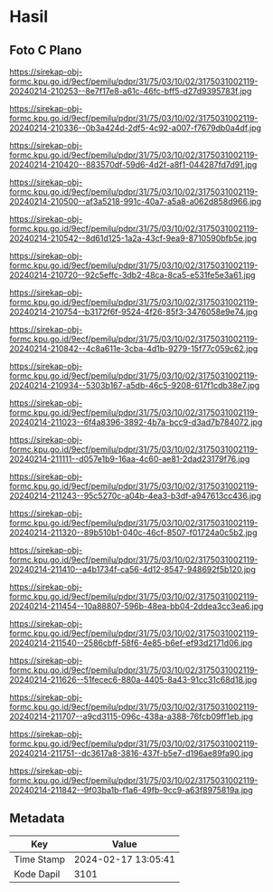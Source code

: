 # Hasil

## Foto C Plano

https://sirekap-obj-formc.kpu.go.id/9ecf/pemilu/pdpr/31/75/03/10/02/3175031002119-20240214-210253--8e7f17e8-a61c-46fc-bff5-d27d9395783f.jpg

https://sirekap-obj-formc.kpu.go.id/9ecf/pemilu/pdpr/31/75/03/10/02/3175031002119-20240214-210336--0b3a424d-2df5-4c92-a007-f7679db0a4df.jpg

https://sirekap-obj-formc.kpu.go.id/9ecf/pemilu/pdpr/31/75/03/10/02/3175031002119-20240214-210420--883570df-59d6-4d2f-a8f1-044287fd7d91.jpg

https://sirekap-obj-formc.kpu.go.id/9ecf/pemilu/pdpr/31/75/03/10/02/3175031002119-20240214-210500--af3a5218-991c-40a7-a5a8-a062d858d966.jpg

https://sirekap-obj-formc.kpu.go.id/9ecf/pemilu/pdpr/31/75/03/10/02/3175031002119-20240214-210542--8d61d125-1a2a-43cf-9ea9-8710590bfb5e.jpg

https://sirekap-obj-formc.kpu.go.id/9ecf/pemilu/pdpr/31/75/03/10/02/3175031002119-20240214-210720--92c5effc-3db2-48ca-8ca5-e531fe5e3a61.jpg

https://sirekap-obj-formc.kpu.go.id/9ecf/pemilu/pdpr/31/75/03/10/02/3175031002119-20240214-210754--b3172f6f-9524-4f26-85f3-3476058e9e74.jpg

https://sirekap-obj-formc.kpu.go.id/9ecf/pemilu/pdpr/31/75/03/10/02/3175031002119-20240214-210842--4c8a611e-3cba-4d1b-9279-15f77c059c62.jpg

https://sirekap-obj-formc.kpu.go.id/9ecf/pemilu/pdpr/31/75/03/10/02/3175031002119-20240214-210934--5303b167-a5db-46c5-9208-617f1cdb38e7.jpg

https://sirekap-obj-formc.kpu.go.id/9ecf/pemilu/pdpr/31/75/03/10/02/3175031002119-20240214-211023--6f4a8396-3892-4b7a-bcc9-d3ad7b784072.jpg

https://sirekap-obj-formc.kpu.go.id/9ecf/pemilu/pdpr/31/75/03/10/02/3175031002119-20240214-211111--d057e1b9-16aa-4c60-ae81-2dad23179f76.jpg

https://sirekap-obj-formc.kpu.go.id/9ecf/pemilu/pdpr/31/75/03/10/02/3175031002119-20240214-211243--95c5270c-a04b-4ea3-b3df-a947613cc436.jpg

https://sirekap-obj-formc.kpu.go.id/9ecf/pemilu/pdpr/31/75/03/10/02/3175031002119-20240214-211320--89b510b1-040c-46cf-8507-f01724a0c5b2.jpg

https://sirekap-obj-formc.kpu.go.id/9ecf/pemilu/pdpr/31/75/03/10/02/3175031002119-20240214-211410--a4b1734f-ca56-4d12-8547-948692f5b120.jpg

https://sirekap-obj-formc.kpu.go.id/9ecf/pemilu/pdpr/31/75/03/10/02/3175031002119-20240214-211454--10a88807-596b-48ea-bb04-2ddea3cc3ea6.jpg

https://sirekap-obj-formc.kpu.go.id/9ecf/pemilu/pdpr/31/75/03/10/02/3175031002119-20240214-211540--2586cbff-58f6-4e85-b6ef-ef93d2171d06.jpg

https://sirekap-obj-formc.kpu.go.id/9ecf/pemilu/pdpr/31/75/03/10/02/3175031002119-20240214-211626--51fecec6-880a-4405-8a43-91cc31c68d18.jpg

https://sirekap-obj-formc.kpu.go.id/9ecf/pemilu/pdpr/31/75/03/10/02/3175031002119-20240214-211707--a9cd3115-096c-438a-a388-76fcb09ff1eb.jpg

https://sirekap-obj-formc.kpu.go.id/9ecf/pemilu/pdpr/31/75/03/10/02/3175031002119-20240214-211751--dc3617a8-3816-437f-b5e7-d196ae89fa90.jpg

https://sirekap-obj-formc.kpu.go.id/9ecf/pemilu/pdpr/31/75/03/10/02/3175031002119-20240214-211842--9f03ba1b-f1a6-49fb-9cc9-a63f8975819a.jpg


## Metadata

| Key        | Value               |
| ---------- | ------------------- |
| Time Stamp | 2024-02-17 13:05:41 |
| Kode Dapil | 3101                |



